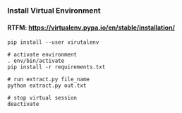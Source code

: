 ### Install Virtual Environment
#### RTFM: https://virtualenv.pypa.io/en/stable/installation/
```console
pip install --user virutalenv

# activate environment
. env/bin/activate
pip install -r requirements.txt

# run extract.py file_name
python extract.py out.txt

# stop virtual session
deactivate
```